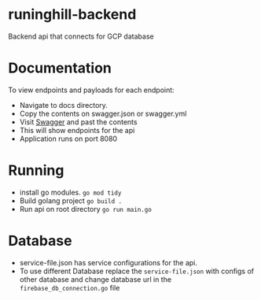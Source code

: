 # runinghill-backend
Backend api that connects for GCP database

# Documentation
To view endpoints and payloads for each endpoint:
- Navigate to docs directory.
- Copy the contents on swagger.json or swagger.yml
- Visit [Swagger](https://editor.swagger.io/) and past the contents
- This will show endpoints for the api
- Application runs on port 8080

# Running
- install go modules. ```go mod tidy```
- Build golang project ```go build .```
- Run api on root directory ```go run main.go```

# Database
- service-file.json has service configurations for the api.
- To use different Database replace the `service-file.json` with configs of other database and change database url in the `firebase_db_connection.go` file